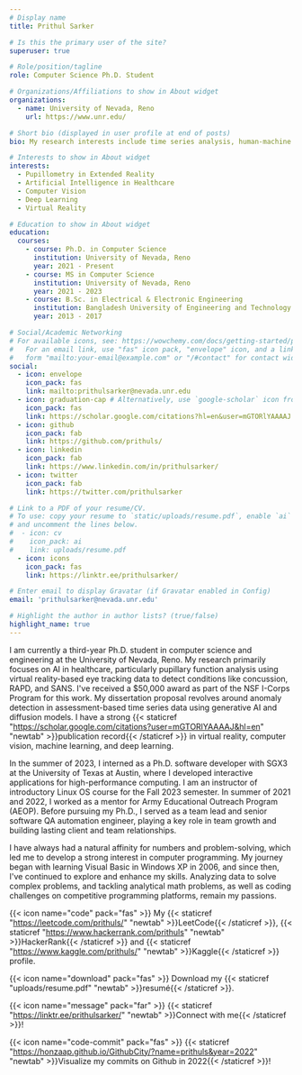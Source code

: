 ```yaml
---
# Display name
title: Prithul Sarker

# Is this the primary user of the site?
superuser: true

# Role/position/tagline
role: Computer Science Ph.D. Student

# Organizations/Affiliations to show in About widget
organizations:
  - name: University of Nevada, Reno
    url: https://www.unr.edu/

# Short bio (displayed in user profile at end of posts)
bio: My research interests include time series analysis, human-machine perception, computer vision, and deep learning.

# Interests to show in About widget
interests:
  - Pupillometry in Extended Reality
  - Artificial Intelligence in Healthcare
  - Computer Vision
  - Deep Learning
  - Virtual Reality

# Education to show in About widget
education:
  courses:
    - course: Ph.D. in Computer Science
      institution: University of Nevada, Reno
      year: 2021 - Present
    - course: MS in Computer Science
      institution: University of Nevada, Reno
      year: 2021 - 2023
    - course: B.Sc. in Electrical & Electronic Engineering
      institution: Bangladesh University of Engineering and Technology
      year: 2013 - 2017

# Social/Academic Networking
# For available icons, see: https://wowchemy.com/docs/getting-started/page-builder/#icons
#   For an email link, use "fas" icon pack, "envelope" icon, and a link in the
#   form "mailto:your-email@example.com" or "/#contact" for contact widget.
social:
  - icon: envelope
    icon_pack: fas
    link: mailto:prithulsarker@nevada.unr.edu
  - icon: graduation-cap # Alternatively, use `google-scholar` icon from `ai` icon pack
    icon_pack: fas
    link: https://scholar.google.com/citations?hl=en&user=mGTORlYAAAAJ
  - icon: github
    icon_pack: fab
    link: https://github.com/prithuls/
  - icon: linkedin
    icon_pack: fab
    link: https://www.linkedin.com/in/prithulsarker/
  - icon: twitter
    icon_pack: fab
    link: https://twitter.com/prithulsarker

# Link to a PDF of your resume/CV.
# To use: copy your resume to `static/uploads/resume.pdf`, enable `ai` icons in `params.toml`,
# and uncomment the lines below.
#  - icon: cv
#    icon_pack: ai
#    link: uploads/resume.pdf
  - icon: icons
    icon_pack: fas
    link: https://linktr.ee/prithulsarker/

# Enter email to display Gravatar (if Gravatar enabled in Config)
email: 'prithulsarker@nevada.unr.edu'

# Highlight the author in author lists? (true/false)
highlight_name: true
---
```

I am currently a third-year Ph.D. student in computer science and engineering at the University of Nevada, Reno. My research primarily focuses on AI in healthcare, particularly pupillary function analysis using virtual reality-based eye tracking data to detect conditions like concussion, RAPD, and SANS. I've received a $50,000 award as part of the NSF I-Corps Program for this work. My dissertation proposal revolves around anomaly detection in assessment-based time series data using generative AI and diffusion models. I have a strong {{< staticref "https://scholar.google.com/citations?user=mGTORlYAAAAJ&hl=en" "newtab" >}}publication record{{< /staticref >}} in virtual reality, computer vision, machine learning, and deep learning. 

In the summer of 2023, I interned as a Ph.D. software developer with SGX3 at the University of Texas at Austin, where I developed interactive applications for high-performance computing. I am an instructor of introductory Linux OS course for the Fall 2023 semester. In summer of 2021 and 2022, I worked as a mentor for Army Educational Outreach Program (AEOP). Before pursuing my Ph.D., I served as a team lead and senior software QA automation engineer, playing a key role in team growth and building lasting client and team relationships.

I have always had a natural affinity for numbers and problem-solving, which led me to develop a strong interest in computer programming. My journey began with learning Visual Basic in Windows XP in 2006, and since then, I've continued to explore and enhance my skills. Analyzing data to solve complex problems, and tackling analytical math problems, as well as coding challenges on competitive programming platforms, remain my passions. 

{{< icon name="code" pack="fas" >}} My {{< staticref "https://leetcode.com/prithuls/" "newtab" >}}LeetCode{{< /staticref >}}, {{< staticref "https://www.hackerrank.com/prithuls" "newtab" >}}HackerRank{{< /staticref >}} and {{< staticref "https://www.kaggle.com/prithuls/" "newtab" >}}Kaggle{{< /staticref >}} profile.

{{< icon name="download" pack="fas" >}} Download my {{< staticref "uploads/resume.pdf" "newtab" >}}resumé{{< /staticref >}}.

{{< icon name="message" pack="far" >}} {{< staticref "https://linktr.ee/prithulsarker/" "newtab" >}}Connect with me{{< /staticref >}}!

{{< icon name="code-commit" pack="fas" >}} {{< staticref "https://honzaap.github.io/GithubCity/?name=prithuls&year=2022" "newtab" >}}Visualize my commits on Github in 2022{{< /staticref >}}!
